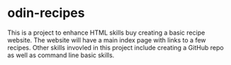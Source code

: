 # odin-recipes
This is a project to enhance HTML skills buy creating a basic recipe website. 
The website will have a main index page with links to a few recipes. 
Other skills invovled in this project include creating a GitHub repo as well as command line basic skills. 
